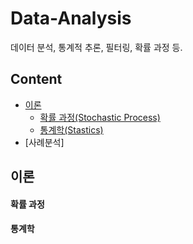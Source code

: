 # Data-Analysis
데이터 분석, 통계적 추론, 필터링, 확률 과정 등.

## Content 

- [이론](#이론)
  - [확률 과정(Stochastic Process)](#확률-과정)
  - [통계학(Stastics)](#통계학)
- [사례분석]


## 이론

#### 확률 과정

#### 통계학
